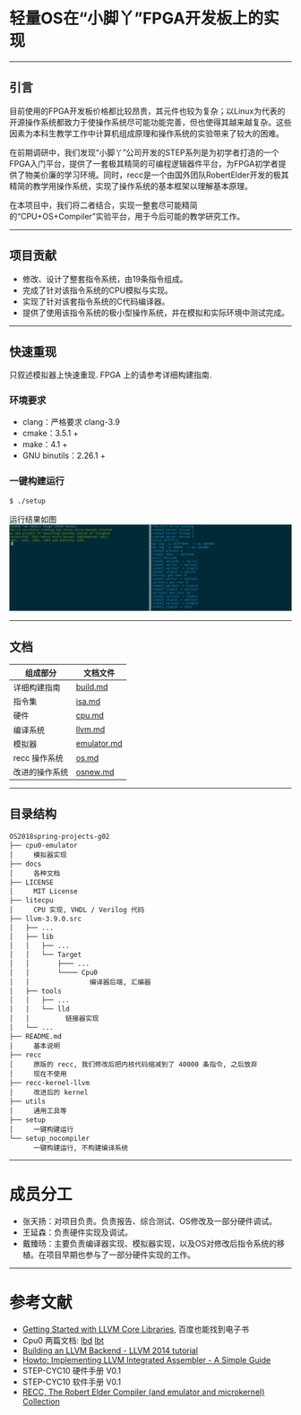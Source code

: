 # 轻量OS在“小脚丫”FPGA开发板上的实现

------------------------------------------------------------------------------
## 引言
目前使用的FPGA开发板价格都比较昂贵，其元件也较为复杂；以Linux为代表的开源操作系统都致力于使操作系统尽可能功能完善，但也使得其越来越复杂。这些因素为本科生教学工作中计算机组成原理和操作系统的实验带来了较大的困难。

在前期调研中，我们发现“小脚丫”公司开发的STEP系列是为初学者打造的一个FPGA入门平台，提供了一套极其精简的可编程逻辑器件平台，为FPGA初学者提供了物美价廉的学习环境。同时，recc是一个由国外团队RobertElder开发的极其精简的教学用操作系统，实现了操作系统的基本框架以理解基本原理。

在本项目中，我们将二者结合，实现一整套尽可能精简的“CPU+OS+Compiler”实验平台，用于今后可能的教学研究工作。 

------------------------------------------------------------------------------
## 项目贡献

- 修改、设计了整套指令系统，由19条指令组成。
- 完成了针对该指令系统的CPU模拟与实现。
- 实现了针对该套指令系统的C代码编译器。
- 提供了使用该指令系统的极小型操作系统，并在模拟和实际环境中测试完成。

------------------------------------------------------------------------------
## 快速重现
只叙述模拟器上快速重现. FPGA 上的请参考详细构建指南.

### 环境要求
* clang：严格要求 clang-3.9
* cmake：3.5.1 +
* make：4.1 +
* GNU binutils：2.26.1 +

### 一键构建运行
~~~ sh
$ ./setup
~~~

运行结果如图
![run_result](docs/4.png)

------------------------------------------------------------------------------
## 文档

| 组成部分       | 文档文件                        |
| ---            | ---                             |
| 详细构建指南   | [build.md](docs/build.md)       |
| 指令集         | [isa.md](docs/isa.md)           |
| 硬件           | [cpu.md](docs/cpu.md)           |
| 编译系统       | [llvm.md](docs/llvm.md)         |
| 模拟器         | [emulator.md](docs/emulator.md) |
| recc 操作系统  | [os.md](docs/os.md)             |
| 改进的操作系统 | [osnew.md](docs/osnew.md)       |

------------------------------------------------------------------------------
## 目录结构
```
OS2018spring-projects-g02
├── cpu0-emulator       
│     模拟器实现
├── docs
│     各种文档
├── LICENSE
│     MIT License
├── litecpu
│     CPU 实现, VHDL / Verilog 代码
├── llvm-3.9.0.src
│   ├── ...
│   ├── lib
│   │   ├── ...
│   │   └── Target
│   │       ├─── ...
│   │       └──── Cpu0
│   │               编译器后端, 汇编器
│   ├── tools
│   │   ├── ...
│   │   └── lld
│   │         链接器实现
│   └── ...
├── README.md
│     基本说明
├── recc
│     原版的 recc, 我们修改后把内核代码缩减到了 40000 条指令, 之后放弃
│     现在不使用
├── recc-kernel-llvm
│     改进后的 kernel
├── utils
│     通用工具等
├── setup
│     一键构建运行
└── setup_nocompiler
      一键构建运行, 不构建编译系统
```

------------------------------------------------------------------------------
# 成员分工
- 张天扬：对项目负责。负责报告、综合测试、OS修改及一部分硬件调试。
- 王延森：负责硬件实现及调试。
- 戴臻旸：主要负责编译器实现、模拟器实现，以及OS对修改后指令系统的移植。在项目早期也参与了一部分硬件实现的工作。

------------------------------------------------------------------------------
# 参考文献
* [Getting Started with LLVM Core Libraries](https://e.jd.com/30370568.html), 百度也能找到电子书
* Cpu0 两篇文档: [lbd](http://jonathan2251.github.io/lbd/) [lbt](http://jonathan2251.github.io/lbt/)
* [Building an LLVM Backend - LLVM 2014 tutorial](http://llvm.org/devmtg/2014-10/Slides/Cormack-BuildingAnLLVMBackend.pdf)
* [Howto: Implementing LLVM Integrated Assembler - A Simple Guide](https://www.embecosm.com/appnotes/ean10/ean10-howto-llvmas-1.0.pdf)
* STEP-CYC10 硬件手册 V0.1
* STEP-CYC10 软件手册 V0.1
* [RECC, The Robert Elder Compiler (and emulator and microkernel) Collection](http://recc.robertelder.org/)
